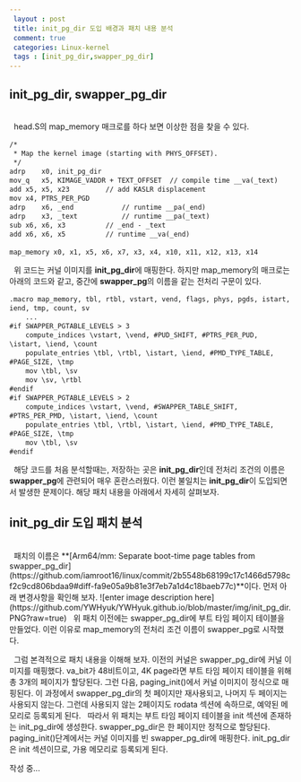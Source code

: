```yaml
---
 layout : post
 title: init_pg_dir 도입 배경과 패치 내용 분석
 comment: true
 categories: Linux-kernel
 tags : [init_pg_dir,swapper_pg_dir]
---
```


## init_pg_dir, swapper_pg_dir
<br>
&nbsp; head.S의 map_memory 매크로를 하다 보면 이상한 점을 찾을 수 있다. 

	/*
	 * Map the kernel image (starting with PHYS_OFFSET).
	 */
	adrp	x0, init_pg_dir
	mov_q	x5, KIMAGE_VADDR + TEXT_OFFSET	// compile time __va(_text)
	add	x5, x5, x23			// add KASLR displacement
	mov	x4, PTRS_PER_PGD
	adrp	x6, _end			// runtime __pa(_end)
	adrp	x3, _text			// runtime __pa(_text)
	sub	x6, x6, x3			// _end - _text
	add	x6, x6, x5			// runtime __va(_end)

	map_memory x0, x1, x5, x6, x7, x3, x4, x10, x11, x12, x13, x14
	
&nbsp; 위 코드는 커널 이미지를 **init_pg_dir**에 매핑한다. 하지만 map_memory의 매크로는 아래의 코드와 같고, 중간에 **swapper_pg**의 이름을 같는 전처리 구문이 있다. 
		
	.macro map_memory, tbl, rtbl, vstart, vend, flags, phys, pgds, istart, iend, tmp, count, sv
		...
	#if SWAPPER_PGTABLE_LEVELS > 3
		compute_indices \vstart, \vend, #PUD_SHIFT, #PTRS_PER_PUD, \istart, \iend, \count
		populate_entries \tbl, \rtbl, \istart, \iend, #PMD_TYPE_TABLE, #PAGE_SIZE, \tmp
		mov \tbl, \sv
		mov \sv, \rtbl
	#endif
	#if SWAPPER_PGTABLE_LEVELS > 2
		compute_indices \vstart, \vend, #SWAPPER_TABLE_SHIFT, #PTRS_PER_PMD, \istart, \iend, \count
		populate_entries \tbl, \rtbl, \istart, \iend, #PMD_TYPE_TABLE, #PAGE_SIZE, \tmp
		mov \tbl, \sv
	#endif
	
&nbsp; 해당 코드를 처음 분석할때는, 저장하는 곳은 **init_pg_dir**인데 전처리 조건의 이름은  **swapper_pg**에 관련되어 매우 혼란스러웠다. 이런 불일치는 **init_pg_dir**이 도입되면서 발생한 문제이다. 해당 패치 내용을 아래에서 자세히 살펴보자.

## init_pg_dir 도입 패치 분석
<br>
&nbsp; 패치의 이름은 **[Arm64/mm: Separate boot-time page tables from swapper_pg_dir](https://github.com/iamroot16/linux/commit/2b5548b68199c17c1466d5798cf2c9cd806bdaa9#diff-fa9e05a9b81e3f7eb7a1d4c18baeb77c)**이다. 먼저 아래 변경사항을 확인해 보자.
![enter image description here](https://github.com/YWHyuk/YWHyuk.github.io/blob/master/img/init_pg_dir.PNG?raw=true)
&nbsp; 위 패치 이전에는 swapper_pg_dir에 부트 타임 페이지 테이블을 만들었다. 이런 이유로 map_memory의 전처리 조건 이름이 swapper_pg로 시작했다.

&nbsp; 그럼 본격적으로 패치 내용을 이해해 보자. 이전의 커널은 swapper_pg_dir에 커널 이미지를 매핑했다. va_bit가 48비트이고, 4K page라면 부트 타임 페이지 테이블을 위해 총 3개의 페이지가 할당된다. 그런 다음, paging_init()에서 커널 이미지이 정식으로 매핑된다. 이 과정에서 swapper_pg_dir의 첫 페이지만 재사용되고, 나머지 두 페이지는 사용되지 않는다. 그런데 사용되지 않는 2페이지도 rodata 섹션에 속하므로, 예약된 메모리로 등록되게 된다. 
&nbsp; 따라서 위 패치는 부트 타임 페이지 테이블을 init 섹션에 존재하는 init_pg_dir에 생성한다. swapper_pg_dir은 한 페이지만 정적으로 할당된다. paging_init()단계에서는 커널 이미지를 빈 swapper_pg_dir에 매핑한다. init_pg_dir은 init 섹션이므로, 가용 메모리로 등록되게 된다. 

작성 중...
